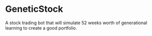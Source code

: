 # GeneticStock
A stock trading bot that will simulate 52 weeks worth of generational learning to create a good portfolio.
